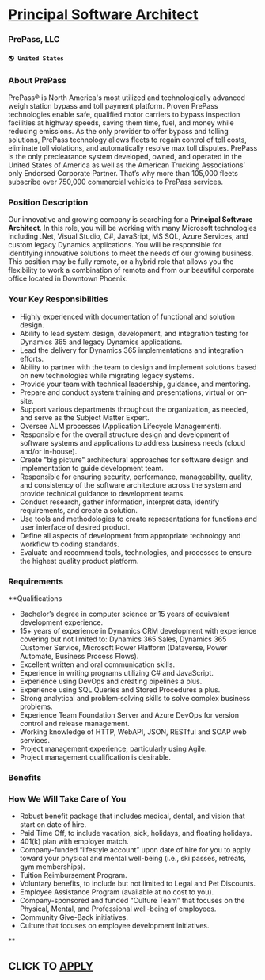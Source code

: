 # [Principal Software Architect](https://www.remotewlb.com/apply/principal-software-architect-58156)  
### PrePass, LLC  
#### `🌎 United States`  

### About PrePass

PrePass® is North America's most utilized and technologically advanced weigh station bypass and toll payment platform. Proven PrePass technologies enable safe, qualified motor carriers to bypass inspection facilities at highway speeds, saving them time, fuel, and money while reducing emissions. As the only provider to offer bypass and tolling solutions, PrePass technology allows fleets to regain control of toll costs, eliminate toll violations, and automatically resolve max toll disputes. PrePass is the only preclearance system developed, owned, and operated in the United States of America as well as the American Trucking Associations’ only Endorsed Corporate Partner. That’s why more than 105,000 fleets subscribe over 750,000 commercial vehicles to PrePass services.

### Position Description

Our innovative and growing company is searching for a **Principal Software Architect**. In this role, you will be working with many Microsoft technologies including .Net, Visual Studio, C#, JavaSript, MS SQL, Azure Services, and custom legacy Dynamics applications. You will be responsible for identifying innovative solutions to meet the needs of our growing business. This position may be fully remote, or a hybrid role that allows you the flexibility to work a combination of remote and from our beautiful corporate office located in Downtown Phoenix.

### Your Key Responsibilities

  * Highly experienced with documentation of functional and solution design.
  * Ability to lead system design, development, and integration testing for Dynamics 365 and legacy Dynamics applications.
  * Lead the delivery for Dynamics 365 implementations and integration efforts.
  * Ability to partner with the team to design and implement solutions based on new technologies while migrating legacy systems.
  * Provide your team with technical leadership, guidance, and mentoring. 
  * Prepare and conduct system training and presentations, virtual or on‐site.
  * Support various departments throughout the organization, as needed, and serve as the Subject Matter Expert. 
  * Oversee ALM processes (Application Lifecycle Management).
  * Responsible for the overall structure design and development of software systems and applications to address business needs (cloud and/or in-house). 
  * Create "big picture" architectural approaches for software design and implementation to guide development team. 
  * Responsible for ensuring security, performance, manageability, quality, and consistency of the software architecture across the system and provide technical guidance to development teams. 
  * Conduct research, gather information, interpret data, identify requirements, and create a solution. 
  * Use tools and methodologies to create representations for functions and user interface of desired product. 
  * Define all aspects of development from appropriate technology and workflow to coding standards. 
  * Evaluate and recommend tools, technologies, and processes to ensure the highest quality product platform. 

### Requirements

 **Qualifications

  * Bachelor’s degree in computer science or 15 years of equivalent development experience.
  * 15+ years of experience in Dynamics CRM development with experience covering but not limited to: Dynamics 365 Sales, Dynamics 365 Customer Service, Microsoft Power Platform (Dataverse, Power Automate, Business Process Flows).
  * Excellent written and oral communication skills.
  * Experience in writing programs utilizing C# and JavaScript.
  * Experience using DevOps and creating pipelines a plus.
  * Experience using SQL Queries and Stored Procedures a plus.
  * Strong analytical and problem‐solving skills to solve complex business problems.
  * Experience Team Foundation Server and Azure DevOps for version control and release management.
  * Working knowledge of HTTP, WebAPI, JSON, RESTful and SOAP web services.
  * Project management experience, particularly using Agile.
  * Project management qualification is desirable.

### Benefits

### How We Will Take Care of You

  * Robust benefit package that includes medical, dental, and vision that start on date of hire.
  * Paid Time Off, to include vacation, sick, holidays, and floating holidays.
  * 401(k) plan with employer match.
  * Company-funded “lifestyle account” upon date of hire for you to apply toward your physical and mental well-being (i.e., ski passes, retreats, gym memberships).
  * Tuition Reimbursement Program.
  * Voluntary benefits, to include but not limited to Legal and Pet Discounts.
  * Employee Assistance Program (available at no cost to you).
  * Company-sponsored and funded “Culture Team” that focuses on the Physical, Mental, and Professional well-being of employees.
  * Community Give-Back initiatives.
  * Culture that focuses on employee development initiatives.

**

  
## CLICK TO [APPLY](https://www.remotewlb.com/apply/principal-software-architect-58156)

